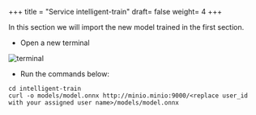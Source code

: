+++
title = "Service intelligent-train"
draft= false
weight= 4
+++

In this section we will import the new model trained in the first section.


- Open a new terminal

![terminal](/images/dev-section/new-terminal-bash.png)

- Run the commands below: 

```
cd intelligent-train
curl -o models/model.onnx http://minio.minio:9000/<replace user_id with your assigned user name>/models/model.onnx
```